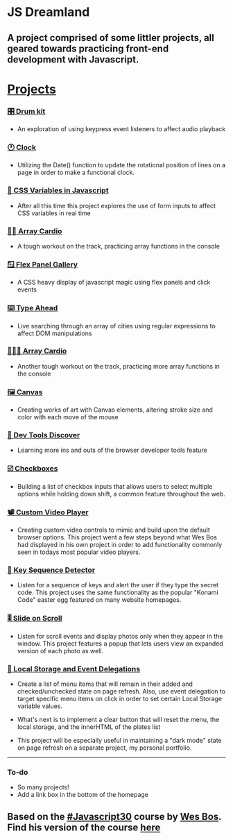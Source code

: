 # JS Dreamland

## A project comprised of some littler projects, all geared towards practicing front-end development with Javascript.

# [Projects](https://mccambley.github.io/JSPlayground/)

### [🎛 Drum kit](https://mccambley.github.io/JSPlayground/drum-kit/index.html)

- An exploration of using keypress event listeners to affect audio playback

### [🕐 Clock](https://mccambley.github.io/JSPlayground/clock/index.html)

- Utilizing the Date() function to update the rotational position of lines on a page in order to make a functional clock.

### [📍 CSS Variables in Javascript](https://mccambley.github.io/JSPlayground/variables/index.html)

- After all this time this project explores the use of form inputs to affect CSS variables in real time

### [🏃‍♀️ Array Cardio](https://mccambley.github.io/JSPlayground/JSCardio1/index.html)

- A tough workout on the track, practicing array functions in the console

### [🪟 Flex Panel Gallery](https://mccambley.github.io/JSPlayground/panels/index.html)

- A CSS heavy display of javascript magic using flex panels and click events

### [⌨️ Type Ahead](https://mccambley.github.io/JSPlayground/type-ahead/index.html)

- Live searching through an array of cities using regular expressions to affect DOM manipulations

### [🏃🏼‍♂️ Array Cardio](https://mccambley.github.io/JSPlayground/JSCardio2/index.html)

- Another tough workout on the track, practicing more array functions in the console

### [🖼 Canvas](https://mccambley.github.io/JSPlayground/canvas/index.html)

- Creating works of art with Canvas elements, altering stroke size and color with each move of the mouse

### [🔦 Dev Tools Discover](https://mccambley.github.io/JSPlayground/inspect-tools/)

- Learning more ins and outs of the browser developer tools feature

### [☑️ Checkboxes](https://mccambley.github.io/JSPlayground/checkboxes/)

- Building a list of checkbox inputs that allows users to select multiple options while holding down shift, a common feature throughout the web.

### [📽 Custom Video Player](https://mccambley.github.io/JSPlayground/custom-video-player/)

- Creating custom video controls to mimic and build upon the default browser options. This project went a few steps beyond what Wes Bos had displayed in his own project in order to add functionality commonly seen in todays most popular video players.

### [🔗 Key Sequence Detector](https://mccambley.github.io/JSPlayground/sequence/)

- Listen for a sequence of keys and alert the user if they type the secret code. This project uses the same functionality as the popular "Konami Code" easter egg featured on many website homepages.

### [🎚 Slide on Scroll](https://mccambley.github.io/JSPlayground/slide-on-scroll/)

- Listen for scroll events and display photos only when they appear in the window. This project features a popup that lets users view an expanded version of each photo as well.

### [🔐 Local Storage and Event Delegations](https://mccambley.github.io/JSPlayground/local-storage/)

- Create a list of menu items that will remain in their added and checked/unchecked state on page refresh. Also, use event delegation to target specific menu items on click in order to set certain Local Storage variable values.

- What's next is to implement a clear button that will reset the menu, the local storage, and the innerHTML of the plates list

- This project will be especially useful in maintaining a "dark mode" state on page refresh on a separate project, my personal portfolio.

---

### To-do

- So many projects!
- Add a link box in the bottom of the homepage

## Based on the [#Javascript30](https://javascript30.com/) course by [Wes Bos](https://twitter.com/wesbos?s=20). Find his version of the course [here](https://github.com/McCambley/JavaScript30)
